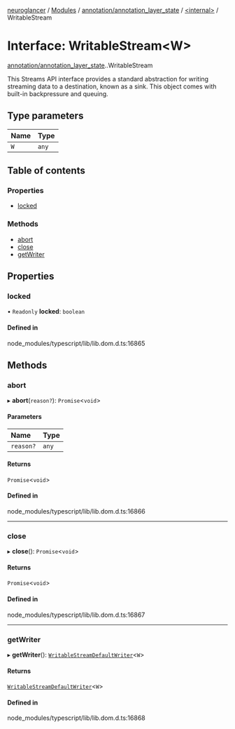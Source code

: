 [neuroglancer](../README.md) / [Modules](../modules.md) / [annotation/annotation\_layer\_state](../modules/annotation_annotation_layer_state.md) / [<internal\>](../modules/annotation_annotation_layer_state._internal_.md) / WritableStream

# Interface: WritableStream<W\>

[annotation/annotation_layer_state](../modules/annotation_annotation_layer_state.md).[<internal>](../modules/annotation_annotation_layer_state._internal_.md).WritableStream

This Streams API interface provides a standard abstraction for writing streaming data to a destination, known as a sink. This object comes with built-in backpressure and queuing.

## Type parameters

| Name | Type |
| :------ | :------ |
| `W` | `any` |

## Table of contents

### Properties

- [locked](annotation_annotation_layer_state._internal_.WritableStream.md#locked)

### Methods

- [abort](annotation_annotation_layer_state._internal_.WritableStream.md#abort)
- [close](annotation_annotation_layer_state._internal_.WritableStream.md#close)
- [getWriter](annotation_annotation_layer_state._internal_.WritableStream.md#getwriter)

## Properties

### locked

• `Readonly` **locked**: `boolean`

#### Defined in

node_modules/typescript/lib/lib.dom.d.ts:16865

## Methods

### abort

▸ **abort**(`reason?`): `Promise`<`void`\>

#### Parameters

| Name | Type |
| :------ | :------ |
| `reason?` | `any` |

#### Returns

`Promise`<`void`\>

#### Defined in

node_modules/typescript/lib/lib.dom.d.ts:16866

___

### close

▸ **close**(): `Promise`<`void`\>

#### Returns

`Promise`<`void`\>

#### Defined in

node_modules/typescript/lib/lib.dom.d.ts:16867

___

### getWriter

▸ **getWriter**(): [`WritableStreamDefaultWriter`](../modules/annotation_annotation_layer_state._internal_.md#writablestreamdefaultwriter)<`W`\>

#### Returns

[`WritableStreamDefaultWriter`](../modules/annotation_annotation_layer_state._internal_.md#writablestreamdefaultwriter)<`W`\>

#### Defined in

node_modules/typescript/lib/lib.dom.d.ts:16868
